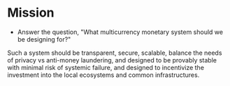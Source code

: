 # Mission

* Answer the question, "What multicurrency monetary system should we be designing for?"

Such a system should be transparent, secure, scalable, balance the needs of
privacy vs anti-money laundering, and designed to be provably stable with
minimal risk of systemic failure, and designed to incentivize the investment
into the local ecosystems and common infrastructures.
